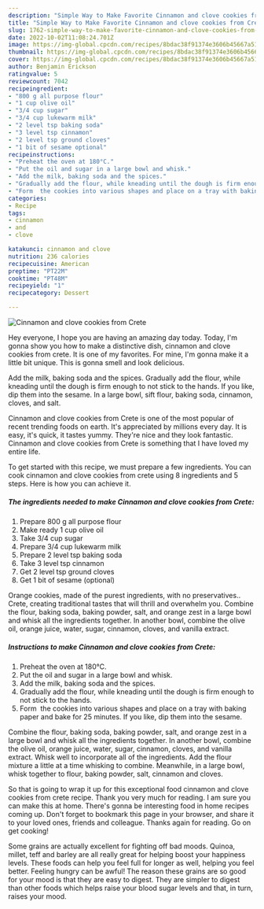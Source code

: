 ```yaml
---
description: "Simple Way to Make Favorite Cinnamon and clove cookies from Crete"
title: "Simple Way to Make Favorite Cinnamon and clove cookies from Crete"
slug: 1762-simple-way-to-make-favorite-cinnamon-and-clove-cookies-from-crete
date: 2022-10-02T11:08:24.701Z
image: https://img-global.cpcdn.com/recipes/8bdac38f91374e3606b45667a51732ba/751x532cq70/cinnamon-and-clove-cookies-from-crete-recipe-main-photo.jpg
thumbnail: https://img-global.cpcdn.com/recipes/8bdac38f91374e3606b45667a51732ba/751x532cq70/cinnamon-and-clove-cookies-from-crete-recipe-main-photo.jpg
cover: https://img-global.cpcdn.com/recipes/8bdac38f91374e3606b45667a51732ba/751x532cq70/cinnamon-and-clove-cookies-from-crete-recipe-main-photo.jpg
author: Benjamin Erickson
ratingvalue: 5
reviewcount: 7042
recipeingredient:
- "800 g all purpose flour"
- "1 cup olive oil"
- "3/4 cup sugar"
- "3/4 cup lukewarm milk"
- "2 level tsp baking soda"
- "3 level tsp cinnamon"
- "2 level tsp ground cloves"
- "1 bit of sesame optional"
recipeinstructions:
- "Preheat the oven at 180°C."
- "Put the oil and sugar in a large bowl and whisk."
- "Add the milk, baking soda and the spices."
- "Gradually add the flour, while kneading until the dough is firm enough to not stick to the hands."
- "Form  the cookies into various shapes and place on a tray with baking paper and bake for 25 minutes. If you like, dip them into the sesame."
categories:
- Recipe
tags:
- cinnamon
- and
- clove

katakunci: cinnamon and clove 
nutrition: 236 calories
recipecuisine: American
preptime: "PT22M"
cooktime: "PT48M"
recipeyield: "1"
recipecategory: Dessert

---
```



![Cinnamon and clove cookies from Crete](https://img-global.cpcdn.com/recipes/8bdac38f91374e3606b45667a51732ba/751x532cq70/cinnamon-and-clove-cookies-from-crete-recipe-main-photo.jpg)

Hey everyone, I hope you are having an amazing day today. Today, I'm gonna show you how to make a distinctive dish, cinnamon and clove cookies from crete. It is one of my favorites. For mine, I'm gonna make it a little bit unique. This is gonna smell and look delicious.

Add the milk, baking soda and the spices. Gradually add the flour, while kneading until the dough is firm enough to not stick to the hands. If you like, dip them into the sesame. In a large bowl, sift flour, baking soda, cinnamon, cloves, and salt.

Cinnamon and clove cookies from Crete is one of the most popular of recent trending foods on earth. It's appreciated by millions every day. It is easy, it's quick, it tastes yummy. They're nice and they look fantastic. Cinnamon and clove cookies from Crete is something that I have loved my entire life.


To get started with this recipe, we must prepare a few ingredients. You can cook cinnamon and clove cookies from crete using 8 ingredients and 5 steps. Here is how you can achieve it.

<!--inarticleads1-->

##### The ingredients needed to make Cinnamon and clove cookies from Crete:

1. Prepare 800 g all purpose flour
1. Make ready 1 cup olive oil
1. Take 3/4 cup sugar
1. Prepare 3/4 cup lukewarm milk
1. Prepare 2 level tsp baking soda
1. Take 3 level tsp cinnamon
1. Get 2 level tsp ground cloves
1. Get 1 bit of sesame (optional)


Orange cookies, made of the purest ingredients, with no preservatives.. Crete, creating traditional tastes that will thrill and overwhelm you. Combine the flour, baking soda, baking powder, salt, and orange zest in a large bowl and whisk all the ingredients together. In another bowl, combine the olive oil, orange juice, water, sugar, cinnamon, cloves, and vanilla extract. 

<!--inarticleads2-->

##### Instructions to make Cinnamon and clove cookies from Crete:

1. Preheat the oven at 180°C.
1. Put the oil and sugar in a large bowl and whisk.
1. Add the milk, baking soda and the spices.
1. Gradually add the flour, while kneading until the dough is firm enough to not stick to the hands.
1. Form  the cookies into various shapes and place on a tray with baking paper and bake for 25 minutes. If you like, dip them into the sesame.


Combine the flour, baking soda, baking powder, salt, and orange zest in a large bowl and whisk all the ingredients together. In another bowl, combine the olive oil, orange juice, water, sugar, cinnamon, cloves, and vanilla extract. Whisk well to incorporate all of the ingredients. Add the flour mixture a little at a time whisking to combine. Meanwhile, in a large bowl, whisk together to flour, baking powder, salt, cinnamon and cloves. 

So that is going to wrap it up for this exceptional food cinnamon and clove cookies from crete recipe. Thank you very much for reading. I am sure you can make this at home. There's gonna be interesting food in home recipes coming up. Don't forget to bookmark this page in your browser, and share it to your loved ones, friends and colleague. Thanks again for reading. Go on get cooking!

Some grains are actually excellent for fighting off bad moods. Quinoa, millet, teff and barley are all really great for helping boost your happiness levels. These foods can help you feel full for longer as well, helping you feel better. Feeling hungry can be awful! The reason these grains are so good for your mood is that they are easy to digest. They are simpler to digest than other foods which helps raise your blood sugar levels and that, in turn, raises your mood.
